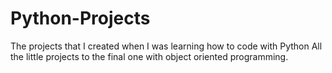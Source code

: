 # Python-Projects
The projects that I created when I was learning how to code with Python
All the little projects to the final one with object oriented programming.


